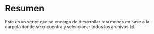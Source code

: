 # Resumen

Este es un script que se encarga de desarrollar resumenes en base a la carpeta donde se encuentra y seleccionar todos los archivos.txt
